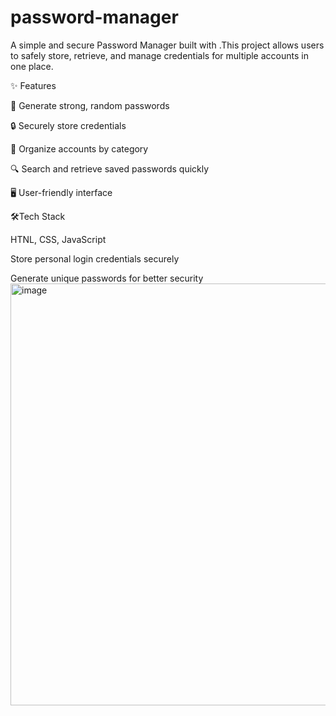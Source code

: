 # password-manager

 A simple and secure Password Manager built with .This project allows users to safely store, retrieve, and manage credentials for multiple accounts in one place.

✨ Features

🔑 Generate strong, random passwords

🔒 Securely store credentials 

📂 Organize accounts by category

🔍 Search and retrieve saved passwords quickly

🖥️ User-friendly  interface

🛠️Tech Stack

HTNL, CSS, JavaScript


Store personal login credentials securely


Generate unique passwords for better security
<img width="842" height="675" alt="image" src="https://github.com/user-attachments/assets/28bb9133-0762-4d8b-bf71-3787c995bbe1" />
